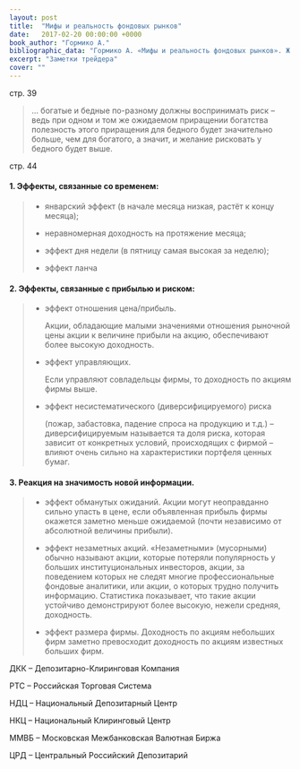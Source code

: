 ```yaml
---
layout: post
title:  "Мифы и реальность фондовых рынков"
date:   2017-02-20 00:00:00 +0000
book_author: "Гормико А."
bibliographic_data: "Гормико А. «Мифы и реальность фондовых рынков». Ж. «Рынок ценных бумаг», №1, 2006 г., стр.39; №2, 2006 г., стр.44"
excerpt: "Заметки трейдера"
cover: ""
---
```


стр. 39

> … богатые и бедные по-разному должны воспринимать риск – ведь при одном и том же ожидаемом приращении богатства полезность этого приращения для бедного будет значительно больше, чем для богатого, а значит, и желание рисковать у бедного будет выше.

стр. 44

#### 1. Эффекты, связанные со временем:
>
> - январский эффект (в начале месяца низкая, растёт к концу месяца);
>
> - неравномерная доходность на протяжение месяца;
>
> - эффект дня недели (в пятницу самая высокая за неделю);
>
> - эффект ланча

#### 2. Эффекты, связанные с прибылью и риском:
>
> - эффект отношения цена/прибыль. 
>
>   Акции, обладающие малыми значениями отношения рыночной цены акции к величине прибыли на акцию, обеспечивают более высокую доходность.
>
> - эффект управляющих.
>
>   Если управляют совладельцы фирмы, то доходность по акциям фирмы выше.
>
> - эффект несистематического (диверсифицируемого) риска
>
>   (пожар, забастовка, падение спроса на продукцию и т.д.) – диверсифицируемым называется та доля риска, которая зависит от конкретных условий, происходящих с фирмой – влияют очень сильно на характеристики портфеля ценных бумаг.
>

#### 3. Реакция на значимость новой информации.
>
> - эффект обманутых ожиданий.
>   Акции могут неоправданно сильно упасть в цене, если объявленная прибыль фирмы окажется заметно меньше ожидаемой (почти независимо от абсолютной величины прибыли).
>
> - эффект незаметных акций.
>   «Незаметными» (мусорными) обычно называют акции, которые потеряли популярность у больших институциональных инвесторов, акции, за поведением которых не следят многие профессиональные фондовые аналитики, или акции, о которых трудно получить информацию. Статистика показывает, что такие акции устойчиво демонстрируют более высокую, нежели средняя, доходность.
>
> - эффект размера фирмы.
>   Доходность по акциям небольших фирм заметно превосходит доходность по акциям известных больших фирм.

ДКК – Депозитарно-Клиринговая Компания
>
РТС – Российская Торговая Система
>
НДЦ – Национальный Депозитарный Центр
>
НКЦ – Национальный Клиринговый Центр
>
ММВБ – Московская Межбанковская Валютная Биржа
>
ЦРД – Центральный Российский Депозитарий
